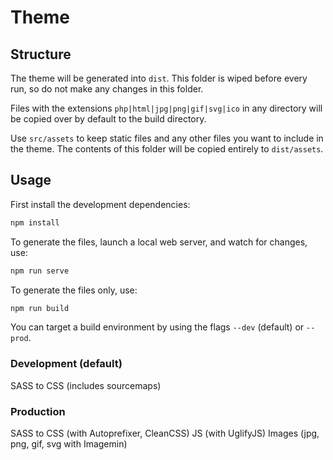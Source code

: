 # Theme

## Structure

The theme will be generated into `dist`. This folder is wiped before every run, so do not make any changes in this folder.

Files with the extensions `php|html|jpg|png|gif|svg|ico` in any directory will be copied over by default to the build directory.

Use `src/assets` to keep static files and any other files you want to include in the theme. The contents of this folder will be copied entirely to `dist/assets`.


## Usage

First install the development dependencies:

```bash
npm install
```

To generate the files, launch a local web server, and watch for changes, use:

```bash
npm run serve
```

To generate the files only, use:

```bash
npm run build
```

You can target a build environment by using the flags `--dev` (default) or `--prod`.

### Development (default)
SASS to CSS (includes sourcemaps)

### Production
SASS to CSS (with Autoprefixer, CleanCSS)
JS (with UglifyJS)
Images (jpg, png, gif, svg with Imagemin)
